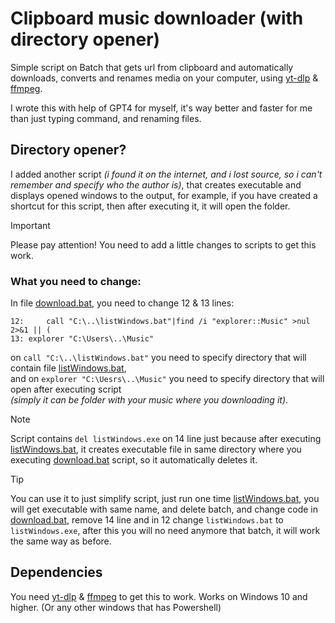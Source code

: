# Clipboard music downloader (with directory opener)

Simple script on Batch that gets url from clipboard and automatically downloads, converts and renames media on your computer, using [yt-dlp](https://github.com/yt-dlp/yt-dlp) & [ffmpeg](https://github.com/FFmpeg/FFmpeg).

I wrote this with help of GPT4 for myself, it's way better and faster for me than just typing command, and renaming files.

## Directory opener?
I added another script _(i found it on the internet, and i lost source, so i can't remember and specify who the author is)_, that creates executable and displays opened windows to the output, for example, if you have created a shortcut for this script, then after executing it, it will open the folder.

> [!IMPORTANT]
> Please pay attention!
> You need to add a little changes to scripts to get this work.
### What you need to change:
In file [download.bat](download.bat), you need to change 12 & 13 lines:
```
12: 	call "C:\..\listWindows.bat"|find /i "explorer::Music" >nul 2>&1 || (
13: explorer "C:\Users\..\Music"
```
on `call "C:\..\listWindows.bat"` you need to specify directory that will contain file [listWindows.bat](listWindows.bat),\
and on `explorer "C:\Uesrs\..\Music"` you need to specify directory that will open after executing script\
_(simply it can be folder with your music where you downloading it)_.
> [!NOTE]
> Script contains `del listWindows.exe` on 14 line just because after executing [listWindows.bat](listWindows.bat), it creates executable file in same directory where you executing [download.bat](download.bat) script, so it automatically deletes it.

> [!TIP]
> You can use it to just simplify script, just run one time [listWindows.bat](listWindows.bat), you will get executable with same name, and delete batch, and change code in [download.bat](download.bat), remove 14 line and in 12 change `listWindows.bat` to `listWindows.exe`, after this you will no need anymore that batch, it will work the same way as before.

## Dependencies
You need [yt-dlp](https://github.com/yt-dlp/yt-dlp) & [ffmpeg](https://github.com/FFmpeg/FFmpeg) to get this to work.
Works on Windows 10 and higher. (Or any other windows that has Powershell)
